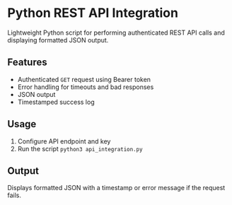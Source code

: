 # Python REST API Integration

Lightweight Python script for performing authenticated REST API calls and displaying formatted JSON output.

## Features
- Authenticated `GET` request using Bearer token  
- Error handling for timeouts and bad responses  
- JSON output  
- Timestamped success log  

##  Usage
1. Configure API endpoint and key
2. Run the script
`python3 api_integration.py`


## Output

Displays formatted JSON with a timestamp or error message if the request fails.
